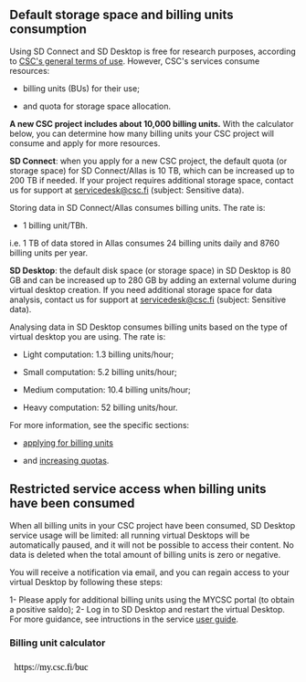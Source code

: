 [//]: <> (Haven't touched the text yet.)
## Default storage space and billing units consumption

Using SD Connect and SD Desktop is free for research purposes, according to [CSC's general terms of use](https://research.csc.fi/free-of-charge-use-cases). However, CSC's services consume resources: 

* billing units (BUs) for their use;

* and quota for storage space allocation.

**A new CSC project includes about 10,000 billing units.** With the calculator below, you can determine how many billing units your CSC project will consume and apply for more resources.


**SD Connect**: when you apply for a new CSC project, the default quota (or storage space) for SD Connect/Allas is 10 TB, which can be increased up to 200 TB if needed. If your project requires additional storage space, contact us for support at servicedesk@csc.fi (subject: Sensitive data). 

Storing data in SD Connect/Allas consumes billing units. The rate is: 

* 1 billing unit/TBh.

i.e. 1 TB of data stored in Allas consumes 24 billing units daily and 8760 billing units per year.

**SD Desktop**: the default disk space (or storage space) in SD Desktop is 80 GB and can be increased up to 280 GB by adding an external volume during virtual desktop creation. If you need additional storage space for data analysis, contact us for support at servicedesk@csc.fi (subject: Sensitive data). 

Analysing data in SD Desktop consumes billing units based on the type of virtual desktop you are using. The rate is:

* Light computation: 1.3 billing units/hour;

* Small computation: 5.2 billing units/hour;

* Medium computation: 10.4 billing units/hour;

* Heavy computation: 52 billing units/hour.


For more information, see the specific sections: 

* [applying for billing units](../../accounts/how-to-apply-for-billing-units.md) 

* and [increasing quotas](../../accounts/how-to-increase-disk-quotas.md).


## Restricted service access when billing units have been consumed

When all billing units in your CSC project have been consumed, SD Desktop service usage will be limited: all running virtual Desktops will be automatically paused, and it will not be possible to access their content. No data is deleted when the total amount of billing units is zero or negative. 

You will receive a notification via email, and you can regain access to your virtual Desktop by following these steps: 

1- Please apply for additional billing units using the MYCSC portal (to obtain a positive saldo);
2- Log in to SD Desktop and restart the virtual Desktop. For more guidance, see intructions in the service [user guide](../../data/sensitive-data/sd_desktop.md#pausing-or-restarting-a-virtual-desktop). 



### Billing unit calculator

<iframe srcdoc="https://my.csc.fi/buc" style="width: 100%; height: 1300px; border: 0"></iframe>